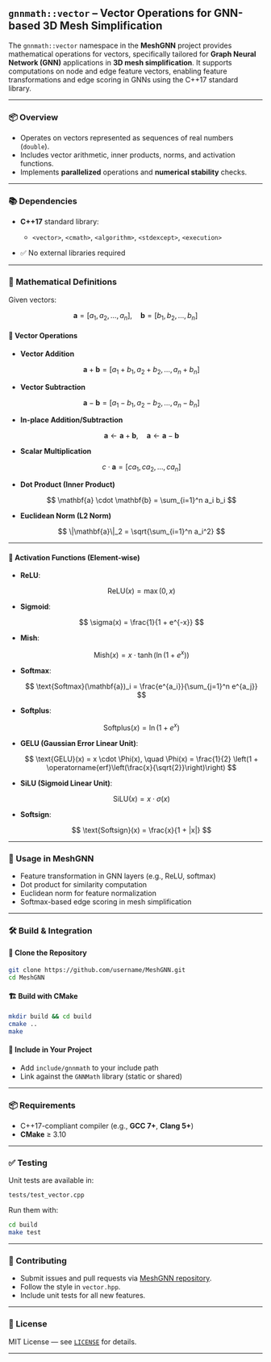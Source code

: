 ## `gnnmath::vector` – Vector Operations for GNN-based 3D Mesh Simplification

The `gnnmath::vector` namespace in the **MeshGNN** project provides mathematical operations for vectors, specifically tailored for **Graph Neural Network (GNN)** applications in **3D mesh simplification**. It supports computations on node and edge feature vectors, enabling feature transformations and edge scoring in GNNs using the C++17 standard library.

---

### 📦 Overview

* Operates on vectors represented as sequences of real numbers (`double`).
* Includes vector arithmetic, inner products, norms, and activation functions.
* Implements **parallelized** operations and **numerical stability** checks.

---

### 📚 Dependencies

* **C++17** standard library:

  * `<vector>`, `<cmath>`, `<algorithm>`, `<stdexcept>`, `<execution>`
* ✅ No external libraries required

---

### 📐 Mathematical Definitions

Given vectors:

$$
\mathbf{a} = [a_1, a_2, \dots, a_n], \quad \mathbf{b} = [b_1, b_2, \dots, b_n]
$$

#### 🔢 Vector Operations

* **Vector Addition**

  $$
  \mathbf{a} + \mathbf{b} = [a_1 + b_1, a_2 + b_2, \dots, a_n + b_n]
  $$

* **Vector Subtraction**

  $$
  \mathbf{a} - \mathbf{b} = [a_1 - b_1, a_2 - b_2, \dots, a_n - b_n]
  $$

* **In-place Addition/Subtraction**

  $$
  \mathbf{a} \gets \mathbf{a} + \mathbf{b}, \quad \mathbf{a} \gets \mathbf{a} - \mathbf{b}
  $$

* **Scalar Multiplication**

  $$
  c \cdot \mathbf{a} = [c a_1, c a_2, \dots, c a_n]
  $$

* **Dot Product (Inner Product)**

  $$
  \mathbf{a} \cdot \mathbf{b} = \sum_{i=1}^n a_i b_i
  $$

* **Euclidean Norm (L2 Norm)**

  $$
  \|\mathbf{a}\|_2 = \sqrt{\sum_{i=1}^n a_i^2}
  $$

---

#### 🧠 Activation Functions (Element-wise)

* **ReLU**:

  $$
  \text{ReLU}(x) = \max(0, x)
  $$

* **Sigmoid**:

  $$
  \sigma(x) = \frac{1}{1 + e^{-x}}
  $$

* **Mish**:

  $$
  \text{Mish}(x) = x \cdot \tanh(\ln(1 + e^x))
  $$

* **Softmax**:

  $$
  \text{Softmax}(\mathbf{a})_i = \frac{e^{a_i}}{\sum_{j=1}^n e^{a_j}}
  $$

* **Softplus**:

  $$
  \text{Softplus}(x) = \ln(1 + e^x)
  $$

* **GELU (Gaussian Error Linear Unit)**:

  $$
  \text{GELU}(x) = x \cdot \Phi(x), \quad \Phi(x) = \frac{1}{2} \left(1 + \operatorname{erf}\left(\frac{x}{\sqrt{2}}\right)\right)
  $$

* **SiLU (Sigmoid Linear Unit)**:

  $$
  \text{SiLU}(x) = x \cdot \sigma(x)
  $$

* **Softsign**:

  $$
  \text{Softsign}(x) = \frac{x}{1 + |x|}
  $$

---

### 🧩 Usage in MeshGNN

* Feature transformation in GNN layers (e.g., ReLU, softmax)
* Dot product for similarity computation
* Euclidean norm for feature normalization
* Softmax-based edge scoring in mesh simplification

---

### 🛠️ Build & Integration

#### 🔧 Clone the Repository

```bash
git clone https://github.com/username/MeshGNN.git
cd MeshGNN
```

#### 🏗️ Build with CMake

```bash
mkdir build && cd build
cmake ..
make
```

#### 📌 Include in Your Project

* Add `include/gnnmath` to your include path
* Link against the `GNNMath` library (static or shared)

---

### 📦 Requirements

* C++17-compliant compiler (e.g., **GCC 7+**, **Clang 5+**)
* **CMake** ≥ 3.10

---

### ✅ Testing

Unit tests are available in:

```
tests/test_vector.cpp
```

Run them with:

```bash
cd build
make test
```

---

### 🤝 Contributing

* Submit issues and pull requests via [MeshGNN repository](https://github.com/buniatyann/MeshGNN).
* Follow the style in `vector.hpp`.
* Include unit tests for all new features.

---

### 📄 License

MIT License — see [`LICENSE`](./LICENSE) for details.

---
